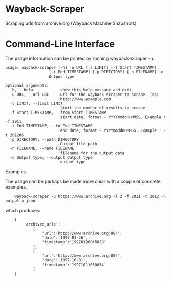 # Wayback-Scraper
Scraping urls from archive.org (Wayback Machine Snapshots)

# Command-Line Interface

The usage information can be printed by running wayback-scraper -h.

    
    usage: wayback-scraper [-h] -u URL [-l LIMIT] [-f Start TIMESTAMP]
                       [-t End TIMESTAMP] [-p DIRECTORY] [-n FILENAME] -o
                       Output type

    optional arguments:
      -h, --help            show this help message and exit
      -u URL, --url URL     url for the wayback scraper to scrape. [eg:
                            http://www.example.com
      -l LIMIT, --limit LIMIT
                            limit the number of results to scrape
      -f Start TIMESTAMP, --from Start TIMESTAMP
                            start date, format - YYYYmmddHHMMSS. Example : -f 2011
      -t End TIMESTAMP, --to End TIMESTAMP
                            end date, format - YYYYmmddHHMMSS. Example : -t 201205
      -p DIRECTORY, --path DIRECTORY
                            Output file path
      -n FILENAME, --name FILENAME
                            filename for the output data
      -o Output type, --output Output type
                            output type


Examples

The usage can be perhaps be made more clear with a couple of concrete examples.
    
        wayback-scraper -u https://www.archive.org -l 2 -f 2011 -t 2012 -n output-o json
which produces:
          
        {
            'archived_urls':
                [
                    'url':'http://www.archive.org:80/',
                    'date':'1997-01-26',
                    'timestamp':'19970126045828'
                ],
                [
                    'url':'http://www.archive.org:80/',
                    'date':'1997-10-01',
                    'timestamp':'19971011050034'
                ]
        }
            
            
